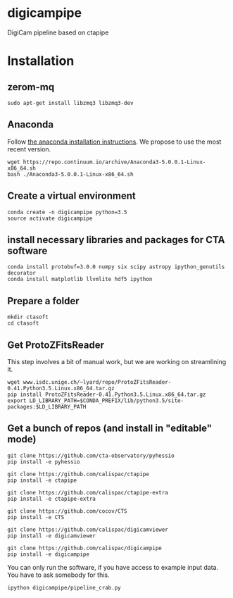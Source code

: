 # digicampipe
DigiCam pipeline based on ctapipe

# Installation

## zerom-mq

    sudo apt-get install libzmq3 libzmq3-dev

## Anaconda

Follow [the anaconda installation instructions](https://conda.io/docs/user-guide/install/linux.html).
We propose to use the most recent version.

    wget https://repo.continuum.io/archive/Anaconda3-5.0.0.1-Linux-x86_64.sh
    bash ./Anaconda3-5.0.0.1-Linux-x86_64.sh

## Create a virtual environment

    conda create -n digicampipe python=3.5
    source activate digicampipe

## install necessary libraries and packages for CTA software

    conda install protobuf=3.0.0 numpy six scipy astropy ipython_genutils decorator
    conda install matplotlib llvmlite hdf5 ipython

## Prepare a folder

    mkdir ctasoft
    cd ctasoft

## Get ProtoZFitsReader

This step involves a bit of manual work, but we are working on streamlining it.

    wget www.isdc.unige.ch/~lyard/repo/ProtoZFitsReader-0.41.Python3.5.Linux.x86_64.tar.gz
    pip install ProtoZFitsReader-0.41.Python3.5.Linux.x86_64.tar.gz
    export LD_LIBRARY_PATH=$CONDA_PREFIX/lib/python3.5/site-packages:$LD_LIBRARY_PATH


## Get a bunch of repos (and install in "editable" mode)

    git clone https://github.com/cta-observatory/pyhessio
    pip install -e pyhessio

    git clone https://github.com/calispac/ctapipe
    pip install -e ctapipe

    git clone https://github.com/calispac/ctapipe-extra
    pip install -e ctapipe-extra

    git clone https://github.com/cocov/CTS
    pip install -e CTS

    git clone https://github.com/calispac/digicamviewer
    pip install -e digicamviewer

    git clone https://github.com/calispac/digicampipe
    pip install -e digicampipe


You can only run the software, if you have access to example input data. You have to ask somebody for this.

    ipython digicampipe/pipeline_crab.py
